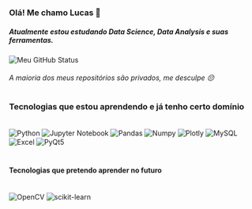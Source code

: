 ### Olá! Me chamo Lucas 👋

##### Atualmente estou estudando Data Science, Data Analysis e suas ferramentas.

<img align="center" src="https://github-readme-stats.vercel.app/api?username=SbbjBr&include_all_commits=true&count_private=true&show_icons=true&line_height=20&title_color=2B5BBD&icon_color=1124BB&text_color=A1A1A1&bg_color=0,000000,130F40" alt="Meu GitHub Status"/>

###### A maioria dos meus repositórios são privados, me desculpe  😔

#
### Tecnologias que estou aprendendo e já tenho certo domínio

<div style="display: inline_block"><br/>
  <img align="center" alt="Python" src="https://img.shields.io/badge/Python-14354C?style=for-the-badge&logo=python&logoColor=white" />
  <img align="center" alt="Jupyter Notebook" src="https://img.shields.io/badge/jupyter-%23FA0F00.svg?style=for-the-badge&logo=jupyter&logoColor=white" /> 
  <img align="center" alt="Pandas" src="https://img.shields.io/badge/pandas-%23150458.svg?style=for-the-badge&logo=pandas&logoColor=white" /> 
  <img align="center" alt="Numpy" src="https://img.shields.io/badge/numpy-%23013243.svg?style=for-the-badge&logo=numpy&logoColor=white" />
  <img align="center" alt="Plotly" src="https://img.shields.io/badge/Plotly-%233F4F75.svg?style=for-the-badge&logo=plotly&logoColor=white" /> 
  <img align="center" alt="MySQL" src="https://img.shields.io/badge/mysql-%2300f.svg?style=for-the-badge&logo=mysql&logoColor=white" />
  <img align="center" alt="Excel" src="https://img.shields.io/badge/Microsoft_Excel-217346?style=for-the-badge&logo=microsoft-excel&logoColor=white" /> 
  <img align="center" alt="PyQt5" src="https://img.shields.io/badge/Qt-%23217346.svg?style=for-the-badge&logo=Qt&logoColor=white" />
  </div>


# 
#### Tecnologias que pretendo aprender no futuro
<div style="display: inline_block"><br/>
  <img align="center" alt="OpenCV" src="https://img.shields.io/badge/opencv-%23white.svg?style=for-the-badge&logo=opencv&logoColor=white" />
  <img align="center" alt="scikit-learn" src="https://img.shields.io/badge/scikit--learn-%23F7931E.svg?style=for-the-badge&logo=scikit-learn&logoColor=white" />
  </div>
